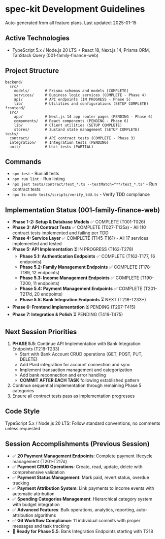 # spec-kit Development Guidelines

Auto-generated from all feature plans. Last updated: 2025-01-15

## Active Technologies
- TypeScript 5.x / Node.js 20 LTS + React 18, Next.js 14, Prisma ORM, TanStack Query (001-family-finance-web)

## Project Structure
```
backend/
  src/
    models/       # Prisma schemas and models (COMPLETE)
    services/     # Business logic services (COMPLETE - Phase 4)
    api/          # API endpoints (IN PROGRESS - Phase 5)
    lib/          # Utilities and configurations (SETUP COMPLETE)
frontend/
  src/
    app/          # Next.js 14 app router pages (PENDING - Phase 6)
    components/   # React components (PENDING - Phase 6)
    lib/          # Client utilities (SETUP COMPLETE)
    stores/       # Zustand state management (SETUP COMPLETE)
tests/
  contract/       # API contract tests (COMPLETE - Phase 3)
  integration/    # Integration tests (PENDING)
  unit/           # Unit tests (PARTIAL)
```

## Commands
- `npm test` - Run all tests
- `npm run lint` - Run linting
- `npx jest tests/contract/test_*.ts --testMatch="**/test_*.ts"` - Run contract tests
- `npx ts-node tests/scripts/verify_tdd.ts` - Verify TDD compliance

## Implementation Status (001-family-finance-web)
- **Phase 1-2: Setup & Database Models** ✅ COMPLETE (T001-T026)
- **Phase 3: API Contract Tests** ✅ COMPLETE (T027-T135a) - All 110 contract tests implemented and failing per TDD
- **Phase 4: Service Layer** ✅ COMPLETE (T145-T161) - All 17 services implemented and tested
- **Phase 5: API Implementation** ⏳ IN PROGRESS (T162-T278)
  - **Phase 5.1: Authentication Endpoints** ✅ COMPLETE (T162-T177, 16 endpoints)
  - **Phase 5.2: Family Management Endpoints** ✅ COMPLETE (T178-T189, 12 endpoints)
  - **Phase 5.3: Income Management Endpoints** ✅ COMPLETE (T190-T200, 11 endpoints)
  - **Phase 5.4: Payment Management Endpoints** ✅ COMPLETE (T201-T217d, 20 endpoints)
  - **Phase 5.5: Bank Integration Endpoints** ⏳ NEXT (T218-T233+)
- **Phase 6: Frontend Implementation** ⏳ PENDING (T297-T415)
- **Phase 7: Integration & Polish** ⏳ PENDING (T416-T475)

## Next Session Priorities
1. **PHASE 5.5**: Continue API Implementation with Bank Integration Endpoints (T218-T233)
   - Start with Bank Account CRUD operations (GET, POST, PUT, DELETE)
   - Add Plaid integration for account connection and sync
   - Implement transaction management and categorization
   - Add bank reconnection and error handling
   - **COMMIT AFTER EACH TASK** following established pattern
2. Continue sequential implementation through remaining Phase 5 categories
3. Ensure all contract tests pass as implementation progresses

## Code Style
TypeScript 5.x / Node.js 20 LTS: Follow standard conventions, no comments unless requested

## Session Accomplishments (Previous Session)
- ✅ **20 Payment Management Endpoints**: Complete payment lifecycle management (T201-T217d)
- ✅ **Payment CRUD Operations**: Create, read, update, delete with comprehensive validation
- ✅ **Payment Status Management**: Mark paid, revert status, overdue tracking
- ✅ **Payment Attribution System**: Link payments to income events with automatic attribution
- ✅ **Spending Categories Management**: Hierarchical category system with budget integration
- ✅ **Advanced Features**: Bulk operations, analytics, reporting, auto-attribution algorithms
- ✅ **Git Workflow Compliance**: 11 individual commits with proper messages and task tracking
- 🎯 **Ready for Phase 5.5**: Bank Integration Endpoints starting with T218

<!-- MANUAL ADDITIONS START -->
<!-- MANUAL ADDITIONS END -->